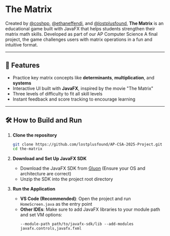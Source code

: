 # The Matrix

Created by [@coshpp](https://github.com/coshpp), [@ethaneffendi](https://github.com/coshpp), and [@lostplusfound](https://github.com/lostplusfound), **The Matrix** is an educational game built with JavaFX that helps students strengthen their matrix math skills. Developed as part of our AP Computer Science A final project, the game challenges users with matrix operations in a fun and intuitive format.

---

## 🚀 Features
- Practice key matrix concepts like **determinants**,  **multiplication**, and **systems**
- Interactive UI built with **JavaFX**, inspired by the movie "The Matrix"
- Three levels of difficulty to fit all skill levels 
- Instant feedback and score tracking to encourage learning 

---

## 🛠️ How to Build and Run

1. **Clone the repository**
   ```bash
   git clone https://github.com/lostplusfound/AP-CSA-2025-Project.git
   cd the-matrix
   ```

2. **Download and Set Up JavaFX SDK**
   - Download the JavaFX SDK from [Gluon](https://gluonhq.com/products/javafx/) (Ensure your OS and architecture are correct)
   - Unzip the SDK into the project root directory

3. **Run the Application**
   - **VS Code (Recommended)**: Open the project and run `HomeScreen.java` as the entry point
   - **Other IDEs**: Make sure to add JavaFX libraries to your module path and set VM options:
     ```
     --module-path path/to/javafx-sdk/lib --add-modules javafx.controls,javafx.fxml
     ```
